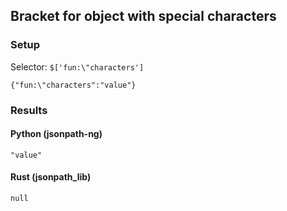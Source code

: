 ## Bracket for object with special characters

### Setup
Selector: `$['fun:\"characters']`

    {"fun:\"characters":"value"}

### Results
#### Python (jsonpath-ng)

    "value"

#### Rust (jsonpath_lib)

    null

